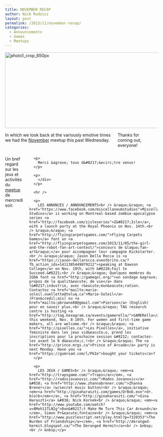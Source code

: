 ```yaml
---
title: NOVEMBER RECAP
author: Nick Rudzicz
layout: post
permalink: /2013/11/november-recap/
categories:
  - Announcements
  - Games
  - Meetups
---
```

<img src="{{ site.baseurl }}/{{ site.oldwpdir }}/uploads/2013/11/photo1_crop_650px.jpg" alt="photo1_crop_650px" width="650" height="250" class="aligncenter size-full wp-image-1907" />

<div class="large-6 columns ">
  <p>
    In which we look back at the variously emotive times we had the <a href="{{ site.baseurl }}/2013/11/meetup-6-nov/">November</a> meetup this past Wednesday.
  </p>
  
  <p>
    Thanks for coming out, everyone!
  </p>
  
  <p>
    </div><div class="large-6 columns ">
      <p>
        Un bref regard sur les jeux et activit&eacute;s du <a href="{{ site.baseurl }}/2013/11/meetup-6-nov/">meetup</a> de mercredi soir.
      </p>
      
      <p>
        Merci &agrave; tous d&#8217;&ecirc;tre venus!
      </p>
      
      <p>
        </div>
      </p>
      
      <hr />
      
      <p>
        LES ANNONCES / ANNOUNCEMENTS<br /> &raquo;&raquo; <a href="https://www.facebook.com/miscellaneumstudios">Miscellaneum Studios</a> is working on Montreal-based zombie-apocalypse series <a href="http://facebook.com/zisleseries">Z&#8217;Isle</a>, with a launch party at the Royal Phoenix on Nov. 14th.<br /> &raquo;&raquo; <a href="http://flyingcarpetsgames.com/">Flying Carpets Games</a> font un <a href="http://flyingcarpetsgames.com/2013/11/05/the-girl-and-the-robot-fan-art-contest/">concours de &laquo;fan-art&raquo;</a> pour accompagner leur campagne Kickstarter.<br /> &raquo;&raquo; Jason Della Rocca is <a href="https://jason-dellarocca.eventbrite.ca/?fb_action_ids=1411385449079212">speaking at Dawson College</a> on Nov. 19th, with &#8220;Fail to Succeed.&#8221;<br /> &raquo;&raquo; Quelques membres du IGDA font <a href="http://gameqol.org/">un sondage &agrave; propos de la qualit&eacute; de vie</a> dans l&#8217;industrie, avec r&eacute;mun&eacute;ration. Contactez <a href="mailto:marie-soleil.ouellette@teluq.ca">Marie-Soleil</a> (Fran&ccedil;ais) ou <a href="mailto:pbrowne88@gmail.com">Pierson</a> (English) pour en savoir plus.<br /> &raquo;&raquo; TAG research centre is hosting <a href="http://tag.hexagram.ca/events/gamerella/">GAMERella</a> this weekend, Nov. 8-10th. For women and first-time game makers, all are welcome.<br /> &raquo;&raquo; <a href="http://pixelles.ca/">Les Pixelles</a>, initiative feministe dans les jeux vid&eacute;o, prend les inscriptions pour la prochaine session &#8212; contactez-les avant le 6 d&eacute;c.!<br /> &raquo;&raquo; The <a href="http://prince.mrgs.ca">Prince of Arcade</a> party is next Monday. Have you <a href="https://gumroad.com/l/PbIe">bought your tickets</a>?
      </p>
      
      <p>
        LES JEUX / GAMES<br /> &raquo;&raquo; <em><a href="http://trapsgame.com/">Traps</a></em>, <a href="http://radosjovanovic.com/">Rados Jovanovic</a> &#038; <a href="http://www.zhannabrener.com/">Zhanna Brener</a> (w/secret music button)<br /> &raquo;&raquo; <em><a href="http://ginaharaszti.com/games/DrBob.exe">dr. b(o)b</em></a>, <a href="http://ginaharaszti.com/">Gina Haraszti</a> &#038; Nick Kornek<br /> &raquo;&raquo; <em><a href="http://www.youtube.com/watch?v=8Moh11TLN2g">Don&#8217;t Make Me Turn This Car Around</a></em>, Simon Pr&eacute;fontaine<br /> &raquo;&raquo; <em><a href="http://www.puzzlescript.net/play.html?p=7320353">The Burden of Friendship</a></em>, <a href="http://deranged-hermit.blogspot.ca/">The Deranged Hermit</a><br /> &nbsp;<br /> &nbsp;</p>
